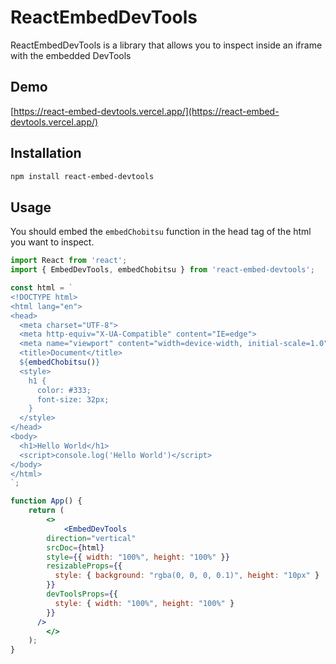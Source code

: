 # ReactEmbedDevTools

ReactEmbedDevTools is a library that allows you to inspect inside an iframe with the embedded DevTools

## Demo

[https://react-embed-devtools.vercel.app/](https://react-embed-devtools.vercel.app/)

## Installation

```bash
npm install react-embed-devtools
```

## Usage

You should embed the `embedChobitsu` function in the head tag of the html you want to inspect.

```jsx
import React from 'react';
import { EmbedDevTools, embedChobitsu } from 'react-embed-devtools';

const html = `
<!DOCTYPE html>
<html lang="en">
<head>
  <meta charset="UTF-8">
  <meta http-equiv="X-UA-Compatible" content="IE=edge">
  <meta name="viewport" content="width=device-width, initial-scale=1.0">
  <title>Document</title>
  ${embedChobitsu()}
  <style>
    h1 {
      color: #333;
      font-size: 32px;
    }
  </style>
</head>
<body>
  <h1>Hello World</h1>
  <script>console.log('Hello World')</script>
</body>
</html>
`;

function App() {
	return (
		<>
			<EmbedDevTools 
        direction="vertical"
        srcDoc={html} 
        style={{ width: "100%", height: "100%" }} 
        resizableProps={{
          style: { background: "rgba(0, 0, 0, 0.1)", height: "10px" }
        }}
        devToolsProps={{
          style: { width: "100%", height: "100%" }
        }}
      />
		</>
	);
}
```